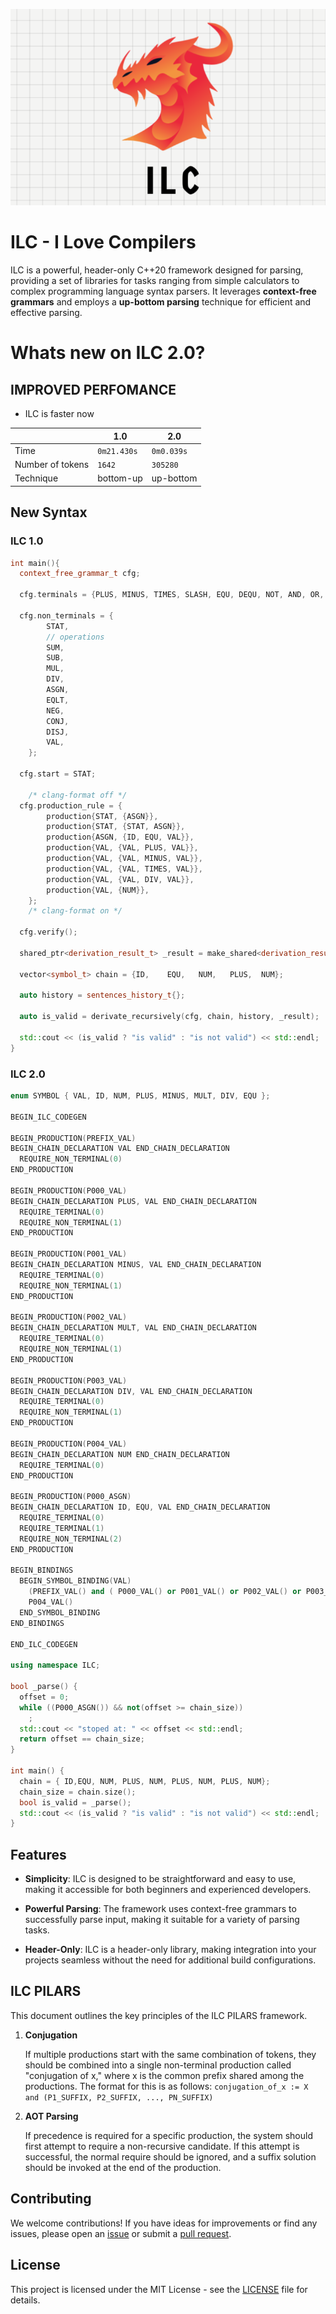 
![logo](images/ILC.png "ILC")

# ILC - I Love Compilers

ILC is a powerful, header-only C++20 framework designed for parsing, providing a set of libraries for tasks ranging from simple calculators to complex programming language syntax parsers. It leverages **context-free grammars** and employs a **up-bottom parsing** technique for efficient and effective parsing.

# Whats new on ILC 2.0?

## IMPROVED PERFOMANCE
  * ILC is faster now 

  ||1.0|2.0|
  |--|--|--|
  |Time|`0m21.430s`|`0m0.039s`|
  |Number of tokens|`1642`|`305280`|
  |Technique| bottom-up  | up-bottom |

## New Syntax 

### ILC 1.0
```cpp
int main(){
  context_free_grammar_t cfg;

  cfg.terminals = {PLUS, MINUS, TIMES, SLASH, EQU, DEQU, NOT, AND, OR, NUM, ID};

  cfg.non_terminals = {
        STAT,
        // operations
        SUM,
        SUB,
        MUL,
        DIV,
        ASGN,
        EQLT,
        NEG,
        CONJ,
        DISJ,
        VAL,
    };

  cfg.start = STAT;

    /* clang-format off */
  cfg.production_rule = {
        production{STAT, {ASGN}},
        production{STAT, {STAT, ASGN}},
        production{ASGN, {ID, EQU, VAL}},
        production{VAL, {VAL, PLUS, VAL}},
        production{VAL, {VAL, MINUS, VAL}},
        production{VAL, {VAL, TIMES, VAL}},
        production{VAL, {VAL, DIV, VAL}},
        production{VAL, {NUM}},
    };
    /* clang-format on */

  cfg.verify();

  shared_ptr<derivation_result_t> _result = make_shared<derivation_result_t>();

  vector<symbol_t> chain = {ID,    EQU,   NUM,   PLUS,  NUM};

  auto history = sentences_history_t{};

  auto is_valid = derivate_recursively(cfg, chain, history, _result);

  std::cout << (is_valid ? "is valid" : "is not valid") << std::endl;
}

```

### ILC 2.0

```cpp
enum SYMBOL { VAL, ID, NUM, PLUS, MINUS, MULT, DIV, EQU };

BEGIN_ILC_CODEGEN

BEGIN_PRODUCTION(PREFIX_VAL)
BEGIN_CHAIN_DECLARATION VAL END_CHAIN_DECLARATION 
  REQUIRE_NON_TERMINAL(0)
END_PRODUCTION

BEGIN_PRODUCTION(P000_VAL)
BEGIN_CHAIN_DECLARATION PLUS, VAL END_CHAIN_DECLARATION 
  REQUIRE_TERMINAL(0)
  REQUIRE_NON_TERMINAL(1)
END_PRODUCTION

BEGIN_PRODUCTION(P001_VAL)
BEGIN_CHAIN_DECLARATION MINUS, VAL END_CHAIN_DECLARATION 
  REQUIRE_TERMINAL(0)
  REQUIRE_NON_TERMINAL(1)
END_PRODUCTION

BEGIN_PRODUCTION(P002_VAL)
BEGIN_CHAIN_DECLARATION MULT, VAL END_CHAIN_DECLARATION 
  REQUIRE_TERMINAL(0)
  REQUIRE_NON_TERMINAL(1)
END_PRODUCTION

BEGIN_PRODUCTION(P003_VAL)
BEGIN_CHAIN_DECLARATION DIV, VAL END_CHAIN_DECLARATION 
  REQUIRE_TERMINAL(0)
  REQUIRE_NON_TERMINAL(1)
END_PRODUCTION

BEGIN_PRODUCTION(P004_VAL)
BEGIN_CHAIN_DECLARATION NUM END_CHAIN_DECLARATION 
  REQUIRE_TERMINAL(0)
END_PRODUCTION

BEGIN_PRODUCTION(P000_ASGN)
BEGIN_CHAIN_DECLARATION ID, EQU, VAL END_CHAIN_DECLARATION 
  REQUIRE_TERMINAL(0)
  REQUIRE_TERMINAL(1)
  REQUIRE_NON_TERMINAL(2)
END_PRODUCTION

BEGIN_BINDINGS
  BEGIN_SYMBOL_BINDING(VAL)
    (PREFIX_VAL() and ( P000_VAL() or P001_VAL() or P002_VAL() or P003_VAL() or true)) or 
    P004_VAL()
  END_SYMBOL_BINDING
END_BINDINGS

END_ILC_CODEGEN

using namespace ILC;

bool _parse() {
  offset = 0;
  while ((P000_ASGN()) && not(offset >= chain_size))
    ;
  std::cout << "stoped at: " << offset << std::endl;
  return offset == chain_size;
}

int main() {
  chain = { ID,EQU, NUM, PLUS, NUM, PLUS, NUM, PLUS, NUM};
  chain_size = chain.size();
  bool is_valid = _parse();
  std::cout << (is_valid ? "is valid" : "is not valid") << std::endl;
}

```


## Features

- **Simplicity**: ILC is designed to be straightforward and easy to use, making it accessible for both beginners and experienced developers.

- **Powerful Parsing**: The framework uses context-free grammars to successfully parse input, making it suitable for a variety of parsing tasks.

- **Header-Only**: ILC is a header-only library, making integration into your projects seamless without the need for additional build configurations.


##  ILC PILARS

This document outlines the key principles of the ILC PILARS framework.

1. __Conjugation__

   If multiple productions start with the same combination of tokens, they should be
     combined into a single non-terminal production called "conjugation of x,"
     where x is the common prefix shared among the productions.
     The format for this is as follows:
       ```
       conjugation_of_x := X and (P1_SUFFIX, P2_SUFFIX, ..., PN_SUFFIX)
       ```

2. __AOT Parsing__
  
   If precedence is required for a specific production, the system should first
     attempt to require a non-recursive candidate. If this attempt is successful,
     the normal require should be ignored, and a suffix solution should be invoked
     at the end of the production.


## Contributing

We welcome contributions! If you have ideas for improvements or find any issues, please open an [issue](https://github.com/your-username/ilc/issues) or submit a [pull request](https://github.com/your-username/ilc/pulls).

## License

This project is licensed under the MIT License - see the [LICENSE](LICENSE) file for details.


